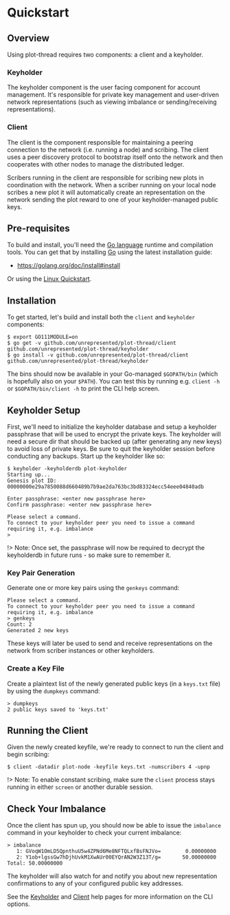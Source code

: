 # Quickstart

## Overview

Using plot-thread requires two components: a client and a keyholder.

### Keyholder

The keyholder component is the user facing component for account management. It's responsible for private key management and user-driven network representations (such as viewing imbalance or sending/receiving representations).

### Client

The client is the component responsible for maintaining a peering connection to the network (i.e. running a node) and scribing. The client uses a peer discovery protocol to bootstrap itself onto the network and then cooperates with other nodes to manage the distributed ledger.

Scribers running in the client are responsible for scribing new plots in coordination with the network. When a scriber running on your local node scribes a new plot it will automatically create an representation on the network sending the plot reward to one of your keyholder-managed public keys. 
## Pre-requisites

To build and install, you'll need the [Go language](https://golang.org/doc/install) runtime and compilation tools. You can get that by installing [Go](https://golang.org/doc/install#install) using the latest installation guide:

- https://golang.org/doc/install#install

Or using the [Linux Quickstart](https://gist.github.com/setanimals/f562ed7dd1c69af3fbe960c7b9502615).

## Installation

To get started, let's build and install both the `client` and `keyholder` components:

```
$ export GO111MODULE=on
$ go get -v github.com/unrepresented/plot-thread/client github.com/unrepresented/plot-thread/keyholder
$ go install -v github.com/unrepresented/plot-thread/client github.com/unrepresented/plot-thread/keyholder
```

The bins should now be available in your Go-managed `$GOPATH/bin` (which is hopefully also on your `$PATH`). You can test this by running e.g. `client -h` or `$GOPATH/bin/client -h` to print the CLI help screen.

## Keyholder Setup

First, we'll need to initialize the keyholder database and setup a keyholder passphrase that will be used to encrypt the private keys. The keyholder will need a secure dir that should be backed up (after generating any new keys) to avoid loss of private keys. Be sure to quit the keyholder session before conducting any backups. Start up the keyholder like so:

```
$ keyholder -keyholderdb plot-keyholder
Starting up...
Genesis plot ID: 00000000e29a7850088d660489b7b9ae2da763bc3bd83324ecc54eee04840adb

Enter passphrase: <enter new passphrase here>
Confirm passphrase: <enter new passphrase here>

Please select a command.
To connect to your keyholder peer you need to issue a command requiring it, e.g. imbalance
>
```

!> Note: Once set, the passphrase will now be required to decrypt the keyholderdb in future runs - so make sure to remember it.

### Key Pair Generation

Generate one or more key pairs using the `genkeys` command:

```
Please select a command.
To connect to your keyholder peer you need to issue a command requiring it, e.g. imbalance
> genkeys
Count: 2
Generated 2 new keys
```

These keys will later be used to send and receive representations on the network from scriber instances or other keyholders.

### Create a Key File

Create a plaintext list of the newly generated public keys (in a `keys.txt` file) by using the `dumpkeys` command:

```
> dumpkeys
2 public keys saved to 'keys.txt'
```

## Running the Client

Given the newly created keyfile, we're ready to connect to run the client and begin scribing:

```
$ client -datadir plot-node -keyfile keys.txt -numscribers 4 -upnp
```

!> Note: To enable constant scribing, make sure the `client` process stays running in either `screen` or another durable session.

## Check Your Imbalance

Once the client has spun up, you should now be able to issue the `imbalance` command in your keyholder to check your current imbalance:

```
> imbalance
   1: GVoqW1OmLD5QpnthuU5w4ZPNd6Me8NFTQLxfBsFNJVo=        0.00000000
   2: Y1ob+lgssGw7hDjhUvkM1XwAUr00EYQrAN2W3Z13T/g=       50.00000000
Total: 50.00000000
```

The keyholder will also watch for and notify you about new representation confirmations to any of your configured public key addresses.

See the [Keyholder](keyholder.md) and [Client](client.md) help pages for more information on the CLI options.